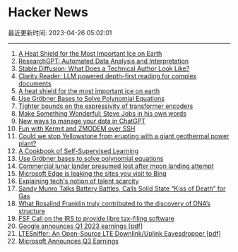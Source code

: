 # Hacker News

最近更新时间: 2023-04-26 05:02:01

--- 
1. [A Heat Shield for the Most Important Ice on Earth](https://www.newyorker.com/news/the-control-of-nature/a-heat-shield-for-the-most-important-ice-on-earth) 
2. [ResearchGPT: Automated Data Analysis and Interpretation](https://phasellm.com/researchgpt) 
3. [Stable Diffusion: What Does a Technical Author Look Like?](https://martinfowler.com/articles/2023-tech-author-portrait.html) 
4. [Clarity Reader: LLM powered depth-first reading for complex documents](https://github.com/1rgs/clarity-reader) 
5. [A heat shield for the most important ice on earth](https://www.newyorker.com/news/the-control-of-nature/a-heat-shield-for-the-most-important-ice-on-earth) 
6. [Use Gröbner Bases to Solve Polynomial Equations](https://jingnanshi.com/blog/groebner_basis.html) 
7. [Tighter bounds on the expressivity of transformer encoders](https://arxiv.org/abs/2301.10743) 
8. [Make Something Wonderful: Steve Jobs in his own words](https://book.stevejobsarchive.com) 
9. [New ways to manage your data in ChatGPT](https://openai.com/blog/new-ways-to-manage-your-data-in-chatgpt) 
10. [Fun with Kermit and ZMODEM over SSH](https://www.cambus.net/fun-with-kermit-and-zmodem-over-ssh/) 
11. [Could we stop Yellowstone from erupting with a giant geothermal power plant?](https://constructionphysics.substack.com/p/could-we-stop-yellowstone-from-erupting) 
12. [A Cookbook of Self-Supervised Learning](https://arxiv.org/abs/2304.12210) 
13. [Use Gröbner bases to solve polynomial equations](https://jingnanshi.com/blog/groebner_basis.html) 
14. [Commercial lunar lander presumed lost after moon landing attempt](https://www.cnn.com/2023/04/25/world/lunar-lander-japan-uae-hakuto-r-scn/index.html) 
15. [Microsoft Edge is leaking the sites you visit to Bing](https://www.theverge.com/2023/4/25/23697532/microsoft-edge-browser-url-leak-bing-privacy) 
16. [Explaining tech&#x27;s notion of talent scarcity](https://nadia.xyz/top-talent) 
17. [Sandy Munro Talks Battery Battles, Calls Solid State “Kiss of Death” for Gas](https://www.sae.org/blog/sandy-munro-live-sae-wcx) 
18. [What Rosalind Franklin truly contributed to the discovery of DNA’s structure](https://www.nature.com/articles/d41586-023-01313-5) 
19. [FSF Call on the IRS to provide libre tax-filing software](https://www.fsf.org/blogs/community/call-on-the-irs-to-provide-libre-tax-filing-software) 
20. [Google announces Q1 2023 earnings [pdf]](https://abc.xyz/investor/static/pdf/2023Q1_alphabet_earnings_release.pdf) 
21. [LTESniffer: An Open-Source LTE Downlink&#x2f;Uplink Eavesdropper [pdf]](https://syssec.kaist.ac.kr/pub/2023/wisec2023_tuan.pdf) 
22. [Microsoft Announces Q3 Earnings](https://www.microsoft.com/en-us/investor/earnings/fy-2023-q3/press-release-webcast) 
